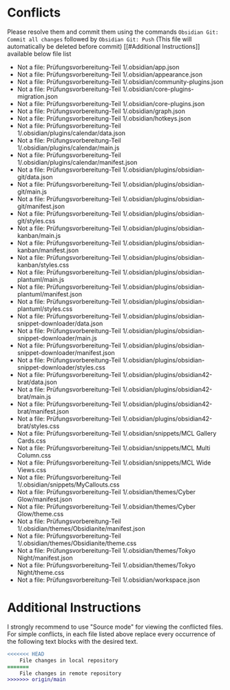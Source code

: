 # Conflicts
Please resolve them and commit them using the commands `Obsidian Git: Commit all changes` followed by `Obsidian Git: Push`
(This file will automatically be deleted before commit)
[[#Additional Instructions]] available below file list

- Not a file: Prüfungsvorbereitung-Teil 1/.obsidian/app.json
- Not a file: Prüfungsvorbereitung-Teil 1/.obsidian/appearance.json
- Not a file: Prüfungsvorbereitung-Teil 1/.obsidian/community-plugins.json
- Not a file: Prüfungsvorbereitung-Teil 1/.obsidian/core-plugins-migration.json
- Not a file: Prüfungsvorbereitung-Teil 1/.obsidian/core-plugins.json
- Not a file: Prüfungsvorbereitung-Teil 1/.obsidian/graph.json
- Not a file: Prüfungsvorbereitung-Teil 1/.obsidian/hotkeys.json
- Not a file: Prüfungsvorbereitung-Teil 1/.obsidian/plugins/calendar/data.json
- Not a file: Prüfungsvorbereitung-Teil 1/.obsidian/plugins/calendar/main.js
- Not a file: Prüfungsvorbereitung-Teil 1/.obsidian/plugins/calendar/manifest.json
- Not a file: Prüfungsvorbereitung-Teil 1/.obsidian/plugins/obsidian-git/data.json
- Not a file: Prüfungsvorbereitung-Teil 1/.obsidian/plugins/obsidian-git/main.js
- Not a file: Prüfungsvorbereitung-Teil 1/.obsidian/plugins/obsidian-git/manifest.json
- Not a file: Prüfungsvorbereitung-Teil 1/.obsidian/plugins/obsidian-git/styles.css
- Not a file: Prüfungsvorbereitung-Teil 1/.obsidian/plugins/obsidian-kanban/main.js
- Not a file: Prüfungsvorbereitung-Teil 1/.obsidian/plugins/obsidian-kanban/manifest.json
- Not a file: Prüfungsvorbereitung-Teil 1/.obsidian/plugins/obsidian-kanban/styles.css
- Not a file: Prüfungsvorbereitung-Teil 1/.obsidian/plugins/obsidian-plantuml/main.js
- Not a file: Prüfungsvorbereitung-Teil 1/.obsidian/plugins/obsidian-plantuml/manifest.json
- Not a file: Prüfungsvorbereitung-Teil 1/.obsidian/plugins/obsidian-plantuml/styles.css
- Not a file: Prüfungsvorbereitung-Teil 1/.obsidian/plugins/obsidian-snippet-downloader/data.json
- Not a file: Prüfungsvorbereitung-Teil 1/.obsidian/plugins/obsidian-snippet-downloader/main.js
- Not a file: Prüfungsvorbereitung-Teil 1/.obsidian/plugins/obsidian-snippet-downloader/manifest.json
- Not a file: Prüfungsvorbereitung-Teil 1/.obsidian/plugins/obsidian-snippet-downloader/styles.css
- Not a file: Prüfungsvorbereitung-Teil 1/.obsidian/plugins/obsidian42-brat/data.json
- Not a file: Prüfungsvorbereitung-Teil 1/.obsidian/plugins/obsidian42-brat/main.js
- Not a file: Prüfungsvorbereitung-Teil 1/.obsidian/plugins/obsidian42-brat/manifest.json
- Not a file: Prüfungsvorbereitung-Teil 1/.obsidian/plugins/obsidian42-brat/styles.css
- Not a file: Prüfungsvorbereitung-Teil 1/.obsidian/snippets/MCL Gallery Cards.css
- Not a file: Prüfungsvorbereitung-Teil 1/.obsidian/snippets/MCL Multi Column.css
- Not a file: Prüfungsvorbereitung-Teil 1/.obsidian/snippets/MCL Wide Views.css
- Not a file: Prüfungsvorbereitung-Teil 1/.obsidian/snippets/MyCallouts.css
- Not a file: Prüfungsvorbereitung-Teil 1/.obsidian/themes/Cyber Glow/manifest.json
- Not a file: Prüfungsvorbereitung-Teil 1/.obsidian/themes/Cyber Glow/theme.css
- Not a file: Prüfungsvorbereitung-Teil 1/.obsidian/themes/Obsidianite/manifest.json
- Not a file: Prüfungsvorbereitung-Teil 1/.obsidian/themes/Obsidianite/theme.css
- Not a file: Prüfungsvorbereitung-Teil 1/.obsidian/themes/Tokyo Night/manifest.json
- Not a file: Prüfungsvorbereitung-Teil 1/.obsidian/themes/Tokyo Night/theme.css
- Not a file: Prüfungsvorbereitung-Teil 1/.obsidian/workspace.json

# Additional Instructions
I strongly recommend to use "Source mode" for viewing the conflicted files. For simple conflicts, in each file listed above replace every occurrence of the following text blocks with the desired text.

```diff
<<<<<<< HEAD
    File changes in local repository
=======
    File changes in remote repository
>>>>>>> origin/main
```